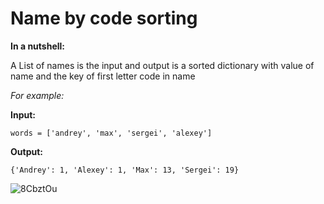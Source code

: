 # Name by code sorting
**In a nutshell:**

A List of names is the input and output is a sorted dictionary with value of name and the key of first letter code in name

*For example:*

**Input:**

```
words = ['andrey', 'max', 'sergei', 'alexey']
```
**Output:**

```
{'Andrey': 1, 'Alexey': 1, 'Max': 13, 'Sergei': 19}
```


![8CbztOu](https://user-images.githubusercontent.com/52380931/119222066-31344980-bafb-11eb-913e-56d24f4a2d5e.png)
